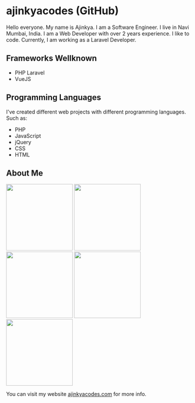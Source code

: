 # ajinkyacodes (GitHub)

Hello everyone. My name is Ajinkya. I am a Software Engineer. I live in Navi Mumbai, India. I am a Web Developer with over 2 years experience. I like to code. Currently, I am working as a Laravel Developer.

## Frameworks Wellknown
- PHP Laravel
- VueJS

## Programming Languages

I've created different web projects with different programming languages. Such as:

- PHP
- JavaScript
- jQuery
- CSS
- HTML

## About Me

<a href="https://ajinkyacodes.com" target="_blank" title ="ajinkyacodes"><img src="https://www.ajinkyacodes.com/assets/images/wfh.png" width="180"></a>
<a href="https://ajinkyacodes.com" target="_blank" title ="ajinkyacodes"><img src="https://www.ajinkyacodes.com/assets/images/busy.png" width="180"></a>
<a href="https://ajinkyacodes.com" target="_blank" title ="ajinkyacodes"><img src="https://www.ajinkyacodes.com/assets/images/working-late.png" width="180"></a>
<a href="https://ajinkyacodes.com" target="_blank" title ="ajinkyacodes"><img src="https://www.ajinkyacodes.com/assets/images/good-week.png" width="180"></a>
<a href="https://ajinkyacodes.com" target="_blank" title ="ajinkyacodes"><img src="https://www.ajinkyacodes.com/assets/images/stay-tuned.png" width="180"></a>

<p>You can visit my website <a href="https://ajinkyacodes.com" target="_blank">ajinkyacodes.com</a> for more info.</p>
